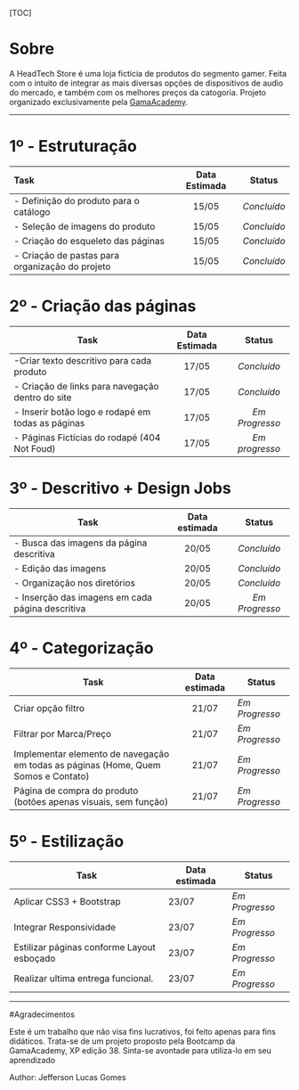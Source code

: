 [TOC]

# Sobre

A HeadTech Store é uma loja fictícia de produtos do segmento gamer. Feita com o intuito de integrar as mais diversas opções de dispositivos de audio do mercado, e também com os melhores preços da catogoria. Projeto organizado exclusivamente pela [GamaAcademy](https://www.gama.academy/).

------



# 1º - Estruturação

| Task                                     | Data Estimada |   Status    |
| :--------------------------------------- | :-----------: | :---------: |
| - Definição do produto para o catálogo   |     15/05     | *Concluído* |
| - Seleção de imagens do produto          |     15/05     | *Concluído* |
| - Criação do esqueleto das páginas       |     15/05     | *Concluído* |
| - Criação de pastas para organização do projeto |     15/05     | *Concluído* |

# 2º - Criação das páginas



| Task                                     | Data Estimada |     Status     |
| ---------------------------------------- | :-----------: | :------------: |
| -Criar texto descritivo para cada produto |     17/05     |  *Concluído*   |
| - Criação de links para navegação dentro do site |     17/05     |  *Concluído*   |
| - Inserir botão logo e rodapé em todas as páginas |     17/05     | *Em Progresso* |
| - Páginas Fictícias do rodapé (404 Not Foud) |     17/05     | *Em progresso* |



# 3º - Descritivo + Design Jobs

| Task                                     | Data estimada |     Status     |
| ---------------------------------------- | :-----------: | :------------: |
| - Busca das imagens da página descritiva |     20/05     |  *Concluído*   |
| - Edição das imagens                     |     20/05     |  *Concluído*   |
| - Organização nos diretórios             |     20/05     |  *Concluído*   |
| - Inserção das imagens em cada página descritiva |     20/05     | *Em Progresso* |



# 4º - Categorização

| Task                                     | Data estimada | Status         |
| ---------------------------------------- | :-----------: | -------------- |
| Criar opção filtro                       |     21/07     | *Em Progresso* |
| Filtrar por Marca/Preço                  |     21/07     | *Em Progresso* |
| Implementar elemento de navegação em todas as páginas (Home, Quem Somos e Contato) |     21/07     | *Em Progresso* |
| Página de compra do produto (botões apenas visuais, sem função) |     21/07     | *Em Progresso* |



# 5º - Estilização

| Task                                     | Data estimada | Status         |
| ---------------------------------------- | ------------- | -------------- |
| Aplicar CSS3 + Bootstrap                 | 23/07         | *Em Progresso* |
| Integrar Responsividade                  | 23/07         | *Em Progresso* |
| Estilizar páginas conforme Layout esboçado | 23/07         | *Em Progresso* |
| Realizar ultima entrega funcional.       | 23/07         | *Em Progresso* |

------



#Agradecimentos

Este é um trabalho que não visa fins lucrativos, foi feito apenas  para fins didáticos. Trata-se de um projeto proposto pela Bootcamp da GamaAcademy, XP edição 38. Sinta-se avontade para utiliza-lo em seu aprendizado

Author: Jefferson Lucas Gomes
